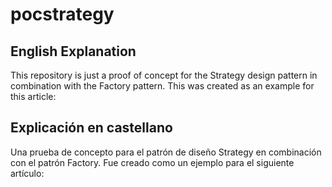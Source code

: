 # pocstrategy
## English Explanation

This repository is just a proof of concept for the Strategy design pattern in combination with the Factory pattern. This was created as an example for this article:

## Explicación en castellano

Una prueba de concepto para el patrón de diseño Strategy en combinación con el patrón Factory. Fue creado como un ejemplo para el siguiente artículo:
